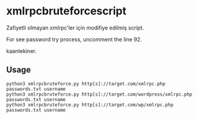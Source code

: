 # xmlrpcbruteforcescript
Zafiyetli olmayan xmlrpc'ler için modifiye edilmiş script.

For see password try process, uncomment the line 92.

kaantekiner.

## Usage
```
python3 xmlrpcbruteforce.py http[s]://target.com/xmlrpc.php passwords.txt username
python3 xmlrpcbruteforce.py http[s]://target.com/wordpress/xmlrpc.php passwords.txt username
python3 xmlrpcbruteforce.py http[s]://target.com/wp/xmlrpc.php passwords.txt username
```
